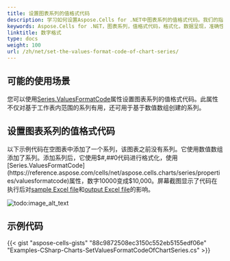 ```yaml
---
title: 设置图表系列的值格式代码
description: 学习如何设置Aspose.Cells for .NET中图表系列的值格式代码。我们的指南将帮助您了解如何使用适当的格式代码对图表系列数据进行格式化，从而可以准确、专业地呈现您的数据。
keywords: Aspose.Cells for .NET，图表系列，值格式代码，格式化，数据呈现，准确性，专业性。
linktitle: 数字格式
type: docs
weight: 100
url: /zh/net/set-the-values-format-code-of-chart-series/
---
```


## **可能的使用场景**
您可以使用[Series.ValuesFormatCode](https://reference.aspose.com/cells/net/aspose.cells.charts/series/properties/valuesformatcode)属性设置图表系列的值格式代码。此属性不仅对基于工作表内范围的系列有用，还可用于基于数值数组创建的系列。
## **设置图表系列的值格式代码**
以下示例代码在空图表中添加了一个系列，该图表之前没有系列。它使用数值数组添加了系列。添加系列后，它使用$#,##0代码进行格式化，使用[Series.ValuesFormatCode](https://reference.aspose.com/cells/net/aspose.cells.charts/series/properties/valuesformatcode)属性，数字10000变成$10,000。屏幕截图显示了代码在执行后对[sample Excel file](51740712.xlsx)和[output Excel file](51740713.xlsx)的影响。

![todo:image_alt_text](set-the-values-format-code-of-chart-series_1.png)
## **示例代码**
{{< gist "aspose-cells-gists" "88c9872508ec3150c552eb5155edf06e" "Examples-CSharp-Charts-SetValuesFormatCodeOfChartSeries.cs" >}}
